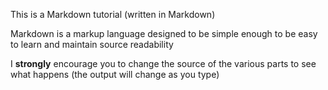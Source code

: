 This is a Markdown tutorial (written in Markdown)

Markdown is a markup language designed to be simple 
enough to be easy to learn and maintain source 
readability

I **strongly** encourage you to change the source 
of the various parts to see what happens (the 
output will change as you type)